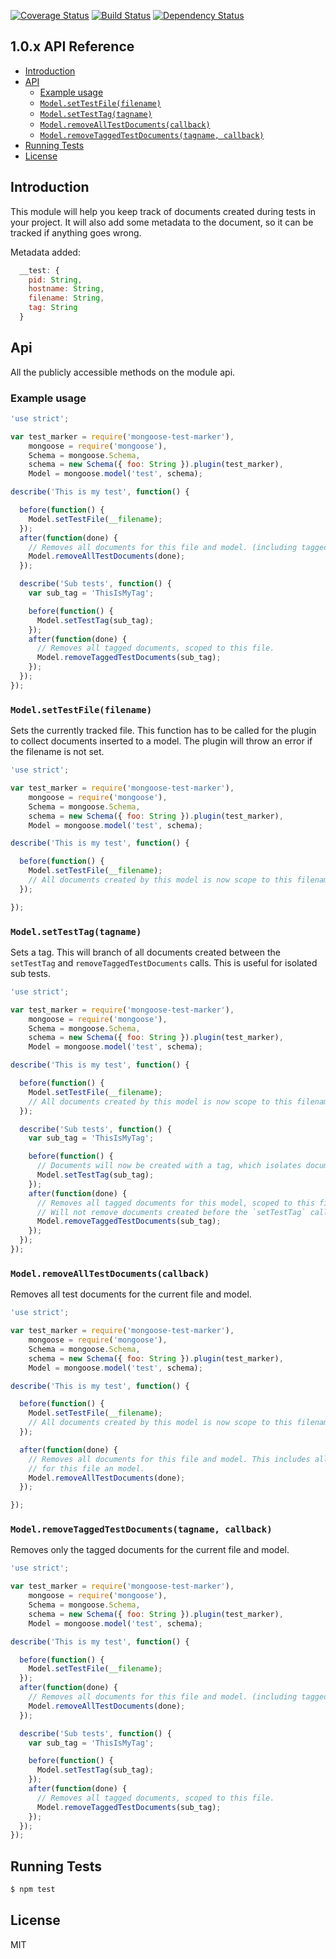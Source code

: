 
[![Coverage Status](https://coveralls.io/repos/Springworks/node-mongoose-test-marker/badge.png)](https://coveralls.io/r/Springworks/node-mongoose-test-marker)
[![Build Status](https://travis-ci.org/Springworks/node-mongoose-test-marker.svg?branch=master)](https://travis-ci.org/Springworks/node-mongoose-test-marker)
[![Dependency Status](https://david-dm.org/springworks/node-mongoose-test-marker.svg)](https://david-dm.org/springworks/node-mongoose-test-marker)

## 1.0.x API Reference
* [Introduction](#introduction "Introduction")
* [API](#api "API")
  * [Example usage](#example-usage "Example Usage")
  * [`Model.setTestFile(filename)`](#modelsettestfilefilename "Model.setTestFile(filename)")
  * [`Model.setTestTag(tagname)`](#modelsettesttagtagname "Model.setTestTag(tagname)")
  * [`Model.removeAllTestDocuments(callback)`](#modelremovealltestdocumentscallback "Model.removeAllTestDocuments(callback)")
  * [`Model.removeTaggedTestDocuments(tagname, callback)`](#modelremovetaggedtestdocumentstagname-callback "Model.removeTaggedTestDocuments(tagname, callback)")
* [Running Tests](#running-tests "Running Tests")
* [License](#license "License")

## Introduction
This module will help you keep track of documents created during tests in your project. It will
also add some metadata to the document, so it can be tracked if anything goes wrong.

Metadata added:

```javascript
  __test: {
    pid: String,
    hostname: String,
    filename: String,
    tag: String
  }
```

## Api
All the publicly accessible methods on the module api.

### Example usage

```javascript
'use strict';

var test_marker = require('mongoose-test-marker'),
    mongoose = require('mongoose'),
    Schema = mongoose.Schema,
    schema = new Schema({ foo: String }).plugin(test_marker),
    Model = mongoose.model('test', schema);

describe('This is my test', function() {

  before(function() {
    Model.setTestFile(__filename);
  });
  after(function(done) {
    // Removes all documents for this file and model. (including tagged documents).
    Model.removeAllTestDocuments(done);
  });

  describe('Sub tests', function() {
    var sub_tag = 'ThisIsMyTag';

    before(function() {
      Model.setTestTag(sub_tag);
    });
    after(function(done) {
      // Removes all tagged documents, scoped to this file.
      Model.removeTaggedTestDocuments(sub_tag);
    });
  });
});

```


### `Model.setTestFile(filename)`
Sets the currently tracked file. This function has to be called for the plugin to collect
documents inserted to a model. The plugin will throw an error if the filename is not set.

```javascript
'use strict';

var test_marker = require('mongoose-test-marker'),
    mongoose = require('mongoose'),
    Schema = mongoose.Schema,
    schema = new Schema({ foo: String }).plugin(test_marker),
    Model = mongoose.model('test', schema);

describe('This is my test', function() {

  before(function() {
    Model.setTestFile(__filename);
    // All documents created by this model is now scope to this filename.
  });

});
```


### `Model.setTestTag(tagname)`
Sets a tag. This will branch of all documents created between the `setTestTag` and
`removeTaggedTestDocuments` calls. This is useful for isolated sub tests.

```javascript
'use strict';

var test_marker = require('mongoose-test-marker'),
    mongoose = require('mongoose'),
    Schema = mongoose.Schema,
    schema = new Schema({ foo: String }).plugin(test_marker),
    Model = mongoose.model('test', schema);

describe('This is my test', function() {

  before(function() {
    Model.setTestFile(__filename);
    // All documents created by this model is now scope to this filename.
  });

  describe('Sub tests', function() {
    var sub_tag = 'ThisIsMyTag';

    before(function() {
      // Documents will now be created with a tag, which isolates documents.
      Model.setTestTag(sub_tag);
    });
    after(function(done) {
      // Removes all tagged documents for this model, scoped to this file.
      // Will not remove documents created before the `setTestTag` call.
      Model.removeTaggedTestDocuments(sub_tag);
    });
  });
});
```

### `Model.removeAllTestDocuments(callback)`
Removes all test documents for the current file and model.

```javascript
'use strict';

var test_marker = require('mongoose-test-marker'),
    mongoose = require('mongoose'),
    Schema = mongoose.Schema,
    schema = new Schema({ foo: String }).plugin(test_marker),
    Model = mongoose.model('test', schema);

describe('This is my test', function() {

  before(function() {
    Model.setTestFile(__filename);
    // All documents created by this model is now scope to this filename.
  });

  after(function(done) {
    // Removes all documents for this file and model. This includes all tagged documents
    // for this file an model.
    Model.removeAllTestDocuments(done);
  });

});
```

### `Model.removeTaggedTestDocuments(tagname, callback)`
Removes only the tagged documents for the current file and model.

```javascript
'use strict';

var test_marker = require('mongoose-test-marker'),
    mongoose = require('mongoose'),
    Schema = mongoose.Schema,
    schema = new Schema({ foo: String }).plugin(test_marker),
    Model = mongoose.model('test', schema);

describe('This is my test', function() {

  before(function() {
    Model.setTestFile(__filename);
  });
  after(function(done) {
    // Removes all documents for this file and model. (including tagged documents).
    Model.removeAllTestDocuments(done);
  });

  describe('Sub tests', function() {
    var sub_tag = 'ThisIsMyTag';

    before(function() {
      Model.setTestTag(sub_tag);
    });
    after(function(done) {
      // Removes all tagged documents, scoped to this file.
      Model.removeTaggedTestDocuments(sub_tag);
    });
  });
});
```

## Running Tests

```bash
$ npm test
```


## License
MIT

